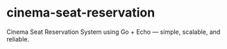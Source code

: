 # cinema-seat-reservation
Cinema Seat Reservation System using Go + Echo — simple, scalable, and reliable.
